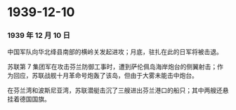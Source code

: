 # 1939-12-10

### 1939 年 12 月 10 日

中国军队向华北绛县南部的横岭关发起进攻；月底，驻扎在此的日军将被击退。

苏联第 7
集团军在攻击芬兰防御工事时，遭到萨伦佩岛海岸炮台的侧翼射击；作为回应，苏联战舰十月革命号炮轰了该岛，但由于大雾未能击中炮台。

在芬兰湾和波斯尼亚湾，苏联潜艇击沉了三艘进出芬兰港口的船只；其中两艘还悬挂着德国国旗。